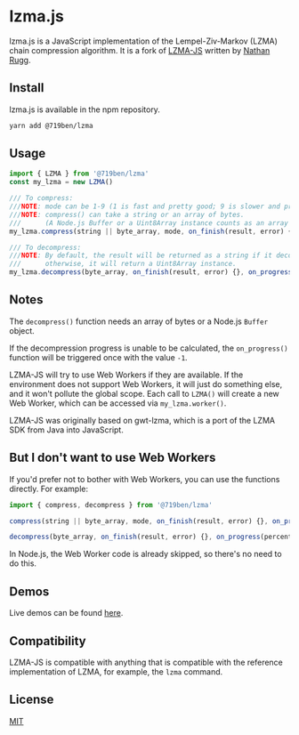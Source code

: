 # lzma.js

lzma.js is a JavaScript implementation of the Lempel-Ziv-Markov (LZMA) chain compression algorithm. It is a fork of [LZMA-JS](https://github.com/nmrugg/LZMA-JS) written by [Nathan Rugg](https://github.com/nmrugg).

## Install

lzma.js is available in the npm repository.

```sh
yarn add @719ben/lzma
```

## Usage

```js
import { LZMA } from '@719ben/lzma'
const my_lzma = new LZMA()

/// To compress:
///NOTE: mode can be 1-9 (1 is fast and pretty good; 9 is slower and probably much better).
///NOTE: compress() can take a string or an array of bytes.
///      (A Node.js Buffer or a Uint8Array instance counts as an array of bytes.)
my_lzma.compress(string || byte_array, mode, on_finish(result, error) {}, on_progress(percent) {});

/// To decompress:
///NOTE: By default, the result will be returned as a string if it decodes as valid UTF-8 text;
///      otherwise, it will return a Uint8Array instance.
my_lzma.decompress(byte_array, on_finish(result, error) {}, on_progress(percent) {});
```

## Notes

The `decompress()` function needs an array of bytes or a Node.js `Buffer` object.

If the decompression progress is unable to be calculated, the `on_progress()` function will be triggered once with the value `-1`.

LZMA-JS will try to use Web Workers if they are available.  If the environment does not support Web Workers,
it will just do something else, and it won't pollute the global scope.
Each call to `LZMA()` will create a new Web Worker, which can be accessed via `my_lzma.worker()`.

LZMA-JS was originally based on gwt-lzma, which is a port of the LZMA SDK from Java into JavaScript.

## But I don't want to use Web Workers

If you'd prefer not to bother with Web Workers, you can use the functions directly. For example:

```js
import { compress, decompress } from '@719ben/lzma'

compress(string || byte_array, mode, on_finish(result, error) {}, on_progress(percent) {});

decompress(byte_array, on_finish(result, error) {}, on_progress(percent) {});
```

In Node.js, the Web Worker code is already skipped, so there's no need to do this.

## Demos

Live demos can be found [here](http://lzma-js.github.io/LZMA-JS/).

## Compatibility

LZMA-JS is compatible with anything that is compatible with the reference implementation of LZMA, for example, the `lzma` command.


## License

[MIT](https://github.com/biw/LZMA-JS/blob/master/LICENSE)
